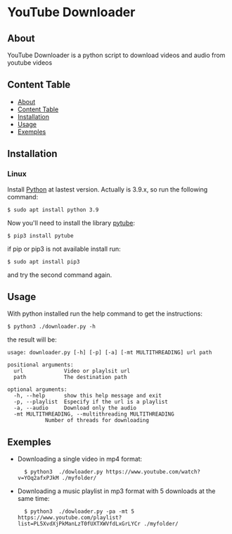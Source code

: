 # 	YouTube Downloader 

## About
YouTube Downloader is a python script to download videos and audio from youtube videos

## Content Table

* [About](#about)
* [Content Table](#content-table)
* [Installation](#installation)
* [Usage](#usage)
* [Exemples](#exemples)

## Installation
### Linux
Install [Python](https://www.python.org/)  at lastest version. Actually is 3.9.x, so run the following command: 
	
	$ sudo apt install python 3.9

Now you'll need to install the library [pytube](https://hithub.com/pytube/pytube):

	$ pip3 install pytube
if pip or pip3 is not available install run:

	$ sudo apt install pip3
and try the second command again.
## Usage
With python installed run the help command to get the instructions:

	$ python3 ./downloader.py -h

the result will be: 

	usage: downloader.py [-h] [-p] [-a] [-mt MULTITHREADING] url path

	positional arguments:
	  url             Video or playlsit url
	  path            The destination path

	optional arguments:
	  -h, --help      show this help message and exit
	  -p, --playlist  Especify if the url is a playlist
	  -a, --audio     Download only the audio
	  -mt MULTITHREADING, --multithreading MULTITHREADING 
	  			Number of threads for downloading


## Exemples
- Downloading a single video in mp4 format:
	
		$ python3  ./dowloader.py https://www.youtube.com/watch?v=YOq2afxPJkM ./myfolder/ 

- Downloading a music playlist in mp3 format with 5 downloads at the same time:
	
		$ python3  ./dowloader.py -pa -mt 5 https://www.youtube.com/playlist?list=PL5XvdXjPkManLzT0fUXTXWVfdLxGrLYCr ./myfolder/ 

